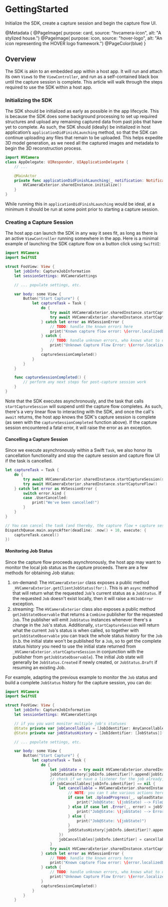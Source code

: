 # GettingStarted

Initialize the SDK, create a capture session and begin the capture flow UI.

@Metadata {
    @PageImage(
        purpose: card, 
        source: "hvcamera-icon", 
        alt: "A stylized house.")
    @PageImage(
        purpose: icon, 
        source: "hover-logo", 
        alt: "An icon representing the HOVER logo framework.")
    @PageColor(blue)
}

## Overview

The SDK is akin to an embedded app within a host app. It will run and attach its own `View`s to the `ViewController`, and run as a self-contained black box until the capture session is complete. 
This article will walk through the steps required to use the SDK within a host app.

### Initializing the SDK

The SDK should be initialized as early as possible in the app lifecycle. This is because the SDK does some background processing to set up required structures and upload any remaining captured data from past jobs that have yet to complete.
As such, the SDK should (ideally) be initialized in host application’s `applicationDidFinishLaunching` method, so that the SDK can continue uploading any files that remain to be uploaded. This helps expedite 3D model generation, as we need all the captured images and metadata to begin the 3D reconstruction process.

```swift
import HVCamera
class AppDelegate: UIResponder, UIApplicationDelegate {
    // ...

    @MainActor
    private func applicationDidFinishLaunching(_ notification: Notification) {
        HVCameraExterior.sharedInstance.initialize()
    }
}
```

While running this in `applicationDidFinishLaunching` would be ideal, at a minimum it should be run at some point prior to starting a capture session.  

### Creating a Capture Session

The host app can launch the SDK in any way it sees fit, as long as there is an active `ViewController` running somewhere in the app. Here is a minimal example of launching the SDK capture flow on a button click using `SwiftUI`:

```swift
import HVCamera
import SwiftUI

struct FooView: View {
    let jobInfo: CaptureJobInformation
    let sessionSettings: HVCameraSettings

    // ... populate settings, etc. 

    var body: some View {
        Button("Start Capture") {
            let captureTask = Task {
                do {
                    try await HVCameraExterior.sharedInstance.startCaptureSession(settings: sessionSettings, info: jobInfo)
                    try await HVCameraExterior.sharedInstance.startCaptureFlow()
                } catch let error as HVSessionError {
                    // TODO: handle the known errors here
                    print("Known capture flow error: \(error.localizedDescription)")
                } catch {
                    // TODO: handle unknown errors, who knows what to do
                    print("Unknown Capture Flow Error: \(error.localizedDescription)")
                }
                captureSessionCompleted()
            }
        }
    }

    func captureSessionCompleted() {
        // perform any next steps for post-capture session work
    }
}
```

Note that the SDK executes asynchronously, and the task that calls ``startCaptureSession`` will suspend until the capture flow completes. As such, there's a very linear flow to interacting with the SDK, and once the call's `await` returns, the host app knows the SDK's capture session is complete (as seen with the `captureSessionCompleted` function above). If the capture session encountered a fatal error, it will raise the error as an exception. 

#### Cancelling a Capture Session

Since we execute asynchronously within a Swift ``Task``, we also honor its cancellation functionality and stop the capture session and capture flow UI if the task is cancelled. 

```swift
let captureTask = Task {
    do {
        try await HVCameraExterior.sharedInstance.startCaptureSession(settings: sessionSettings, info: jobInfo)
        try await HVCameraExterior.sharedInstance.startCaptureFlow()
    } catch let error as HVSessionError {
        switch error.kind {
        case .UserCancelled:
            print("We've been cancelled!")
        }
    }
}

// You can cancel the task (and thereby, the capture flow + capture session) like this:
DispatchQueue.main.asyncAfter(deadline: .now() + 10, execute: {
    captureTask.cancel()
})
```

#### Monitoring Job Status

Since the capture flow proceeds asynchronously, the host app may want to monitor the local job status as the capture proceeds. There are a few methods for obtaining Job status:

1. on-demand: The ``HVCameraExterior`` class exposes a public method ``_HVCameraExterior.getClientJobStatus(for:)``. This is an `async` method that will return what the requested `Job`'s current status as a ``JobStatus``. If the requested ``Job`` doesn't exist locally, then it will raise a ``HVJobError`` exception.  
2. streaming: The ``HVCameraExterior`` class also exposes a public method ``getJobStateObservable`` that returns a `Combine` publisher for the requested `Job`. The publisher will emit ``JobStatus`` instances whenever there's a change in the `Job`'s status. Additionally, ``startCaptureSession`` will return what the current `Job`'s status is when called, so together with `getJobStateObservable` you can track the whole status history for the `Job` (n.b. the initial state won't be published for a `Job`, so to get the complete status history you need to use the initial state returned from ``_HVCameraExterior.startCaptureSession`` in conjunction with the publisher from `getJobStateObservable`). The initial Job state will generally be ``JobStatus.Created`` if newly created, or ``JobStatus.Draft`` if resuming an existing Job.

For example, adapting the previous example to monitor the `Job` status and build a complete `JobStatus` history for the capture session, you can do:

```swift
import HVCamera
import SwiftUI

struct FooView: View {
    let jobInfo: CaptureJobInformation
    let sessionSettings: HVCameraSettings

    // if you you want monitor multiple job's statuses
    @State private var jobCancellables = [JobIdentifier: AnyCancellable]()
    @State private var jobStatusHistory = [JobIdentifier: [JobStatus]]()

    // ... populate settings, etc. 

    var body: some View {
        Button("Start Capture") {
            let captureTask = Task {
                do {
                    let jobState = try await HVCameraExterior.sharedInstance.startCaptureSession(settings: sessionSettings, info: jobInfo)
                    jobStatusHistory[jobInfo.identifier]?.append(jobStatus)
                    // check if we have a listener for the job already, so we don't make duplicate listeners each time the view is created
                    if jobCancellables[jobInfo.identifier] == nil {
                        let cancellable = HVCameraExterior.sharedInstance.getJobStateObservable(for: jobInfo.identifier).sink(receiveValue: { (jobState: JobStatus) in
                            // NOTE: you can t ake various actions here based on the status change
                            if case let .UploadProgress(_, uploadStatus) = jobState {
                                print("Job@State: \(jobState) --> File@State: \(String(describing: uploadStatus))")
                            } else if case let .Error(_, error) = jobState {
                                print("Job@State: \(jobState) --> Error: \(error)")
                            } else {
                                print("Job@State: \(jobState)")
                            }
                            jobStatusHistory[jobInfo.identifier]?.append(jobStatus)
                        })
                        jobCancellables[jobInfo.identifier] = cancellable
                    }
                    try await HVCameraExterior.sharedInstance.startCaptureFlow()
                } catch let error as HVSessionError {
                    // TODO: handle the known errors here
                    print("Known capture flow error: \(error.localizedDescription)")
                } catch {
                    // TODO: handle unknown errors, who knows what to do
                    print("Unknown Capture Flow Error: \(error.localizedDescription)")
                }
                captureSessionCompleted()
            }
        }
    }
```
